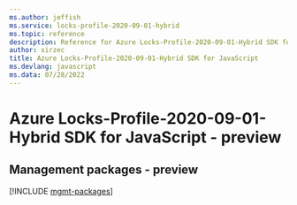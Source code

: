 ```yaml
---
ms.author: jeffish
ms.service: locks-profile-2020-09-01-hybrid
ms.topic: reference
description: Reference for Azure Locks-Profile-2020-09-01-Hybrid SDK for JavaScript
author: xirzec
title: Azure Locks-Profile-2020-09-01-Hybrid SDK for JavaScript
ms.devlang: javascript
ms.data: 07/28/2022
---
```

# Azure Locks-Profile-2020-09-01-Hybrid SDK for JavaScript - preview

## Management packages - preview
[!INCLUDE [mgmt-packages](locks-profile-2020-09-01-hybrid-mgmt-index.md)]
